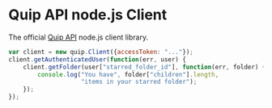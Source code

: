 Quip API node.js Client
=====

The official [Quip API](https://quip.com/api/) node.js client library.

```javascript
var client = new quip.Client({accessToken: "..."});
client.getAuthenticatedUser(function(err, user) {
    client.getFolder(user["starred_folder_id"], function(err, folder) {
        console.log("You have", folder["children"].length,
                    "items in your starred folder");
    });
});
```
